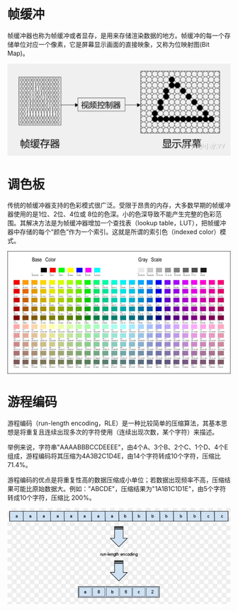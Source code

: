 # 帧缓冲

帧缓冲器也称为帧缓冲或者显存，是用来存储渲染数据的地方。帧缓冲的每一个存储单位对应一个像素，它是屏幕显示画面的直接映象，又称为位映射图(Bit Map)。

![帧缓冲器](../images/rfc6143-glassory-1.png)

# 调色板

传统的帧缓冲器支持的色彩模式很广泛。受限于昂贵的内存，大多数早期的帧缓冲器使用的是1位、2位、4位或 8位的色深。小的色深导致不能产生完整的色彩范围。其解决方法是为帧缓冲器增加一个查找表（lookup table，LUT），把帧缓冲器中存储的每个“颜色”作为一个索引。这就是所谓的索引色（indexed color）模式。

![调色板](../images/rfc6143-glassory-2.png)

# 游程编码

游程编码（run-length encoding，RLE）是一种比较简单的压缩算法，其基本思想是将重复且连续出现多次的字符使用（连续出现次数，某个字符）来描述。

举例来说，字符串"AAAABBBCCDEEEE"，由4个A、3个B、2个C、1个D、4个E组成，游程编码将其压缩为4A3B2C1D4E，由14个字符转成10个字符，压缩比 71.4%。

游程编码的优点是将重复性高的数据压缩成小单位；若数据出现频率不高，压缩结果可能比原始数据大。例如："ABCDE"，压缩结果为"1A1B1C1D1E"，由5个字符转成10个字符，压缩比 200%。

![游程编码](../images/rfc6143-glassory-3.png)
